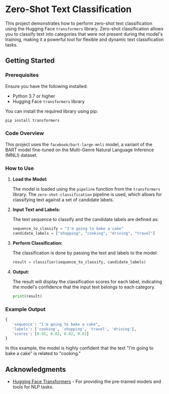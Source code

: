
# Zero-Shot Text Classification

This project demonstrates how to perform zero-shot text classification using the Hugging Face `transformers` library. Zero-shot classification allows you to classify text into categories that were not present during the model's training, making it a powerful tool for flexible and dynamic text classification tasks.

## Getting Started

### Prerequisites

Ensure you have the following installed:

- Python 3.7 or higher
- Hugging Face `transformers` library

You can install the required library using pip:

```bash
pip install transformers
```

### Code Overview

This project uses the `facebook/bart-large-mnli` model, a variant of the BART model fine-tuned on the Multi-Genre Natural Language Inference (MNLI) dataset.

### How to Use

1. **Load the Model:**

   The model is loaded using the `pipeline` function from the `transformers` library. The `zero-shot-classification` pipeline is used, which allows for classifying text against a set of candidate labels.

2. **Input Text and Labels:**

   The text sequence to classify and the candidate labels are defined as:

   ```python
   sequence_to_classify = "I'm going to bake a cake"
   candidate_labels = ["shopping", "cooking", "driving", "travel"]
   ```

3. **Perform Classification:**

   The classification is done by passing the text and labels to the model:

   ```python
   result = classifier(sequence_to_classify, candidate_labels)
   ```

4. **Output:**

   The result will display the classification scores for each label, indicating the model's confidence that the input text belongs to each category.

   ```python
   print(result)
   ```

### Example Output

```python
{
   'sequence': "I'm going to bake a cake",
   'labels': ['cooking', 'shopping', 'travel', 'driving'],
   'scores': [0.95, 0.02, 0.02, 0.01]
}
```

In this example, the model is highly confident that the text "I'm going to bake a cake" is related to "cooking."

## Acknowledgments

- [Hugging Face Transformers](https://huggingface.co/transformers/) - For providing the pre-trained models and tools for NLP tasks.
